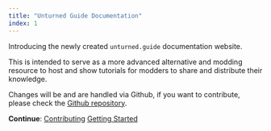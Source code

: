 ```yaml
---
title: "Unturned Guide Documentation"
index: 1
---
```


Introducing the newly created `unturned.guide` documentation website. 

This is intended to serve as a more advanced alternative and modding resource to host and show tutorials for modders to share and distribute their knowledge.

Changes will be and are handled via Github, if you want to contribute, please check the [Github repository](https://github.com/axodouble/unturned.guide).

**Continue**:
[Contributing](/contributing.html)
[Getting Started](/getting_started.html)